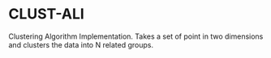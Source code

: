 # CLUST-ALI
Clustering Algorithm Implementation. Takes a set of point in two dimensions and clusters the data into N related groups.
